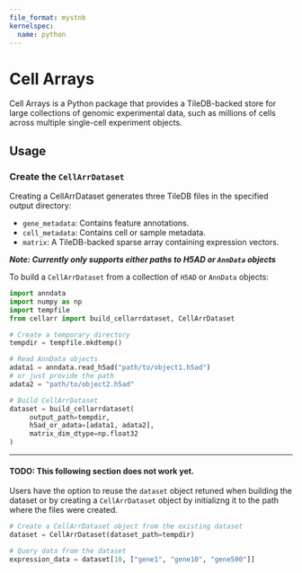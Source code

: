 ```yaml
---
file_format: mystnb
kernelspec:
  name: python
---
```


# Cell Arrays

Cell Arrays is a Python package that provides a TileDB-backed store for large collections of genomic experimental data, such as millions of cells across multiple single-cell experiment objects.

## Usage

### Create the `CellArrDataset`

Creating a CellArrDataset generates three TileDB files in the specified output directory:

- `gene_metadata`: Contains feature annotations.
- `cell_metadata`: Contains cell or sample metadata.
- `matrix`: A TileDB-backed sparse array containing expression vectors.

***Note: Currently only supports either paths to H5AD or `AnnData` objects***

To build a `CellArrDataset` from a collection of `H5AD` or `AnnData` objects:

```python
import anndata
import numpy as np
import tempfile
from cellarr import build_cellarrdataset, CellArrDataset

# Create a temporary directory
tempdir = tempfile.mkdtemp()

# Read AnnData objects
adata1 = anndata.read_h5ad("path/to/object1.h5ad")
# or just provide the path
adata2 = "path/to/object2.h5ad"

# Build CellArrDataset
dataset = build_cellarrdataset(
     output_path=tempdir, 
     h5ad_or_adata=[adata1, adata2], 
     matrix_dim_dtype=np.float32
)
```
----

#### TODO: This following section does not work yet.

Users have the option to reuse the `dataset` object retuned when building the dataset or by creating a `CellArrDataset` object by initializng it to the path where the files were created.

```python
# Create a CellArrDataset object from the existing dataset
dataset = CellArrDataset(dataset_path=tempdir)

# Query data from the dataset
expression_data = dataset[10, ["gene1", "gene10", "gene500"]]
```
